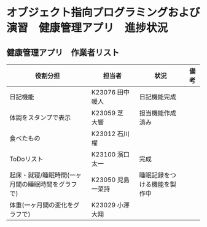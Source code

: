 # オブジェクト指向プログラミングおよび演習　健康管理アプリ　進捗状況

## 健康管理アプリ　作業者リスト

| 役割分担 | 担当者 | 状況 | 備考 |
| -------------- | -------------- | ----------- | -------------------------------------- |
| 日記機能 | K23076 田中 暖人 | 日記機能完成 |  |
| 体調をスタンプで表示 | K23059 芝　大響 | 担当機能作成済み |  |
| 食べたもの | K23012 石川　櫂 |  |  |
| ToDoリスト | K23100 濱口 太一 | 完成 |  |
| 起床・就寝/睡眠時間(一ヶ月間の睡眠時間をグラフで) | K23050 児島　一菜詩 | 睡眠記録をつける機能を製作中 |  |
| 体重(一ヶ月間の変化をグラフで) | K23029 小澤　大翔 |  |  |
